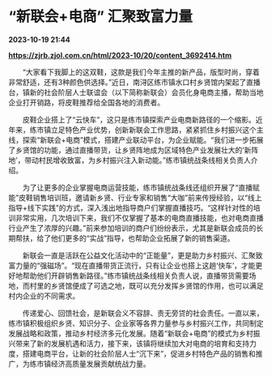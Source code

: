 # “新联会+电商” 汇聚致富力量

**2023-10-19 21:44**

**https://zjrb.zjol.com.cn/html/2023-10/20/content_3692414.htm**

　　“大家看下我脚上的这双鞋，这款是我们今年主推的新产品，版型时尚，穿着非常舒适，还有3种颜色供选择。”近日，南浔区练市镇水口村乡贤馆内架起了直播台，镇新的社会阶层人士联谊会（以下简称新联会）会员化身电商主播，帮助当地企业打开销路，将皮鞋推荐给全国各地的消费者。

　　皮鞋企业搭上了“云快车”，这只是练市镇探索产业电商新路径的一个缩影。近年来，练市镇立足特色产业优势，创新新联会工作思路，紧紧抓住乡村振兴这个主线，探索“新联会+电商”模式，搭建产业联动平台，为企业赋能。“我们进一步拓展了乡贤馆的功能，通过直播带货，让乡贤阵地成为区域特色产业发展壮大的‘新阵地’，带动村民增收致富，为乡村振兴注入新动能。”练市镇统战条线相关负责人介绍。

　　为了让更多的企业掌握电商运营技能，练市镇统战条线还组织开展了“直播赋能”皮鞋销售培训班，邀请新乡贤、行业专家和销售“大咖”前来传授经验，以“线上指导+线下实践”的方式，深入浅出地指导商户们掌握直播技巧。“这样针对性的培训非常实用，几次培训下来，我们不仅掌握了基本的电商直播技能，也对电商直播行业产生了浓厚的兴趣。”前来参加培训的商户们纷纷表示，尤其是新联会成员的长期帮扶，给了他们更多的“实战”指导，也帮助企业拓展了新的销售渠道。

　　新联会一直是活跃在公益文化活动中的“正能量”，更是助力乡村振兴、汇聚致富力量的“强磁场”。“现在直播带货正流行，只有让企业也搭上这趟‘快车’，才能更好地帮助他们开辟销售新路径。”练市镇统战条线相关负责人说，直播带货需要场地，而村里的乡贤馆便成了可选之地，既可以充分发挥乡贤馆的作用，也可以满足村内企业的不同需求。

　　传递爱心、回馈社会，是新联会义不容辞、责无旁贷的社会责任。一直以来，练市镇积极组织乡贤、知识分子、企业家等各界力量参与乡村振兴工作，共同制定发展战略和政策，推动乡村经济多元化发展。随着“新联会+电商”的模式为乡村振兴带来了新的发展机遇和活力，接下来，该镇将继续加大对电商的培育和支持力度，搭建电商平台，让新的社会阶层人士“沉下来”，促进乡村特色产品的销售和推广，为练市镇经济高质量发展贡献统战力量。